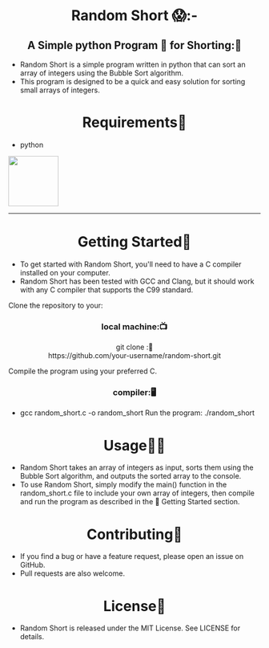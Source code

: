 
<h1 align="center" >Random Short 😱:- </h1>
<h2 align=" center" >A Simple python Program 🧩 for Shorting:🦈</h2>

- Random Short is a simple program written in python that can sort an array of integers using the Bubble Sort algorithm. 
- This program is designed to be a quick and easy solution for sorting small arrays of integers.

<h1 align="center" >Requirements🧾</h1>

- python 
<div align="left" >
<img height="100" wedith="100" src="#"></div>
<hr>
<h1 align="center"> Getting Started🏃</h1>

- To get started with Random Short, you'll need to have a C compiler installed on your computer.
-  Random Short has been tested with GCC and Clang, but it should work with any C compiler that supports the C99 standard.

Clone the repository to your:
<h3 align=" center" >local machine:📺 </h3>

<p  align=" center" >git clone :📝<br> https://github.com/your-username/random-short.git</p>
  

Compile the program using your preferred C.
 <h3 align=" center" >compiler:🖥️ </h3>

- gcc random_short.c -o random_short
Run the program: ./random_short
<h1 align="center" >Usage👩‍💻</h1>

- Random Short takes an array of integers as input, sorts them using the Bubble Sort algorithm, and outputs the sorted array to the console.
- To use Random Short, simply modify the main() function in the random_short.c file to include your own array of integers, then compile and run the program as described in the 🏃 Getting Started section.

<h1 align="center" >Contributing👬</h1>

- If you find a bug or have a feature request, please open an issue on GitHub. 
- Pull requests are also welcome.

<h1 align="center" >License📙</h1>

- Random Short is released under the MIT License. See LICENSE for details.

